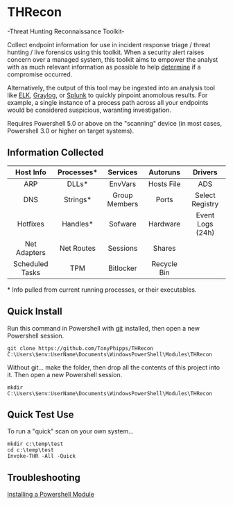 # THRecon
-Threat Hunting Reconnaissance Toolkit-

Collect endpoint information for use in incident response triage / threat hunting / live forensics using this toolkit. When a security alert raises concern over a managed system, this toolkit aims to empower the analyst with as much relevant information as possible to help [determine](https://attack.mitre.org/wiki/Main_Page) if a compromise occurred.

Alternatively, the output of this tool may be ingested into an analysis tool like [ELK](https://www.elastic.co/elk-stack), [Graylog](https://www.graylog.org/), or [Splunk](https://www.splunk.com/) to quickly pinpoint anomolous results. For example, a single instance of a process path across all your endpoints would be considered suspicious, waranting investigation.

Requires Powershell 5.0 or above on the "scanning" device (in most cases, Powershell 3.0 or higher on target systems).

## Information Collected
| Host Info | Processes* | Services | Autoruns | Drivers |
| :---: | :---: | :---: | :---: | :---: |
| ARP | DLLs* | EnvVars | Hosts File | ADS |
| DNS | Strings* | Group Members | Ports | Select Registry |
| Hotfixes | Handles* | Sofware | Hardware | Event Logs (24h) |
| Net Adapters | Net Routes | Sessions | Shares | | 
| Scheduled Tasks | TPM | Bitlocker | Recycle Bin | |

\* Info pulled from current running processes, or their executables.
  
## Quick Install
Run this command in Powershell with [git](https://gitforwindows.org/) installed, then open a new Powershell session.
```
git clone https://github.com/TonyPhipps/THRecon C:\Users\$env:UserName\Documents\WindowsPowerShell\Modules\THRecon

```
Without git... make the folder, then drop all the contents of this project into it. Then open a new Powershell session.
```
mkdir C:\Users\$env:UserName\Documents\WindowsPowerShell\Modules\THRecon
```
## Quick Test Use
To run a "quick" scan on your own system...
```
mkdir c:\temp\test
cd c:\temp\test
Invoke-THR -All -Quick
```

## Troubleshooting
[Installing a Powershell Module](https://msdn.microsoft.com/en-us/library/dd878350(v=vs.85).aspx)

